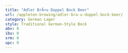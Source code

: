 ```yaml
---
title: "Adler BrÃ¤u Doppel Bock Beer"
url: /appleton-brewing/adler-bra-u-doppel-bock-beer/
category: German Lager
style: Traditional German-Style Bock
abv: 0
ibu: 0
srm: 0
upc: 0
---
```



